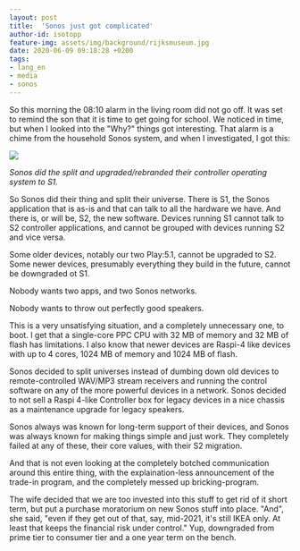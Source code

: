 ```yaml
---
layout: post
title:  'Sonos just got complicated'
author-id: isotopp
feature-img: assets/img/background/rijksmuseum.jpg
date: 2020-06-09 09:18:28 +0200
tags:
- lang_en
- media
- sonos
---
```

So this morning the 08:10 alarm in the living room did not go off. It was set to remind the son that it is time to get going for school. We noticed in time, but when I looked into the "Why?" things got interesting. That alarm is a chime from the household Sonos system, and when I investigated, I got this:

![](/uploads/2020/06/sonos-s1.png)

*Sonos did the split and upgraded/rebranded their controller operating system to S1.*

So Sonos did their thing and split their universe. There is S1, the Sonos application that is as-is and that can talk to all the hardware we have. And there is, or will be, S2, the new software. Devices running S1 cannot talk to S2 controller applications, and cannot be grouped with devices running S2 and vice versa.

Some older devices, notably our two Play:5.1, cannot be upgraded to S2. Some newer devices, presumably everything they build in the future, cannot be downgraded ot S1.

Nobody wants two apps, and two Sonos networks.

Nobody wants to throw out perfectly good speakers.

This is a very unsatisfying situation, and a completely unnecessary one, to boot. I get that a single-core PPC CPU with 32 MB of memory and 32 MB of flash has limitations. I also know that newer devices are Raspi-4 like devices with up to 4 cores, 1024 MB of memory and 1024 MB of flash.

Sonos decided to split universes instead of dumbing down old devices to remote-controlled WAV/MP3 stream receivers and running the control software on any of the more powerful devices in a network. Sonos decided to not sell a Raspi 4-like Controller box for legacy devices in a nice chassis as a maintenance upgrade for legacy speakers.

Sonos always was known for long-term support of their devices, and Sonos was always known for making things simple and just work. They completely failed at any of these, their core values, with their S2 migration.

And that is not even looking at the completely botched communication around this entire thing, with the explaination-less announcement of the trade-in program, and the completely messed up bricking-program.

The wife decided that we are too invested into this stuff to get rid of it short term, but put a purchase moratorium on new Sonos stuff into place. "And", she said, "even if they get out of that, say, mid-2021, it's still IKEA only. At least that keeps the financial risk under control." Yup, downgraded from prime tier to consumer tier and a one year term on the bench.